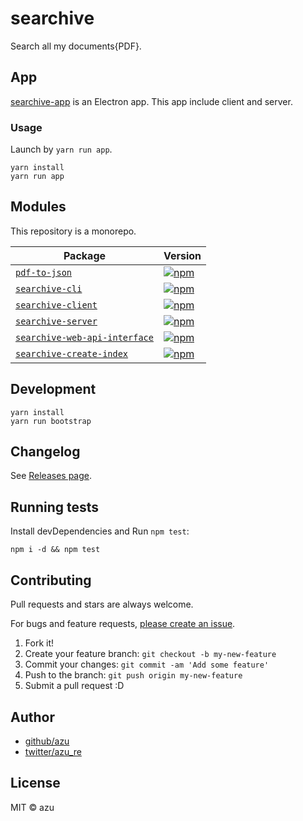 # searchive

Search all my documents{PDF}.

## App

[searchive-app](./packages/searchive-app) is an Electron app.
This app include client and server.

### Usage

Launch by `yarn run app`.

    yarn install
    yarn run app

## Modules

This repository is a monorepo.

| Package | Version |
|---------|---------|
| [`pdf-to-json`](./packages/pdf-to-json) | [![npm](https://img.shields.io/npm/v/pdf-to-json.svg?style=flat-square)](https://www.npmjs.com/package/pdf-to-json)
| [`searchive-cli`](./packages/searchive-cli) | [![npm](https://img.shields.io/npm/v/searchive-cli.svg?style=flat-square)](https://www.npmjs.com/package/searchive-cli)
| [`searchive-client`](./packages/searchive-client) | [![npm](https://img.shields.io/npm/v/searchive-client.svg?style=flat-square)](https://www.npmjs.com/package/searchive-client)
| [`searchive-server`](./packages/searchive-server) | [![npm](https://img.shields.io/npm/v/searchive-server.svg?style=flat-square)](https://www.npmjs.com/package/searchive-server)
| [`searchive-web-api-interface`](./packages/searchive-web-api-interface) | [![npm](https://img.shields.io/npm/v/searchive-web-api-interface.svg?style=flat-square)](https://www.npmjs.com/package/searchive-web-api-interface)
| [`searchive-create-index`](./packages/searchive-create-index) | [![npm](https://img.shields.io/npm/v/searchive-create-index.svg?style=flat-square)](https://www.npmjs.com/package/searchive-create-index)

## Development

    yarn install
    yarn run bootstrap

## Changelog

See [Releases page](https://github.com/azu/searchive/releases).

## Running tests

Install devDependencies and Run `npm test`:

    npm i -d && npm test

## Contributing

Pull requests and stars are always welcome.

For bugs and feature requests, [please create an issue](https://github.com/azu/searchive/issues).

1. Fork it!
2. Create your feature branch: `git checkout -b my-new-feature`
3. Commit your changes: `git commit -am 'Add some feature'`
4. Push to the branch: `git push origin my-new-feature`
5. Submit a pull request :D

## Author

- [github/azu](https://github.com/azu)
- [twitter/azu_re](https://twitter.com/azu_re)

## License

MIT © azu
